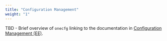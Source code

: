 ```yaml
---
title: "Configuration Management"
weight: "1"
---
```


TBD - Brief overview of `onecfg` linking to the documentation in [Configuration Management (EE)](../../../releases/life_cycle_management/configuration_management_ee/).
